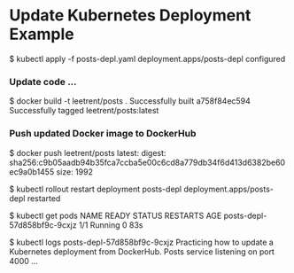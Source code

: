 # Update Kubernetes Deployment Example

$ kubectl apply -f posts-depl.yaml
deployment.apps/posts-depl configured

### Update code ...

$ docker build -t leetrent/posts .
Successfully built a758f84ec594
Successfully tagged leetrent/posts:latest

### Push updated Docker image to DockerHub
$ docker push leetrent/posts
latest: digest: sha256:c9b05aadb94b35fca7ccba5e00c6cd8a779db34f6d413d6382be60ec9a0b1455 size: 1992

$ kubectl rollout restart deployment posts-depl
deployment.apps/posts-depl restarted

$ kubectl get pods
NAME                          READY   STATUS    RESTARTS   AGE
posts-depl-57d858bf9c-9cxjz   1/1     Running   0          83s

$ kubectl logs posts-depl-57d858bf9c-9cxjz
Practicing how to update a Kubernetes deployment from DockerHub.
Posts service listening on port 4000 ...


